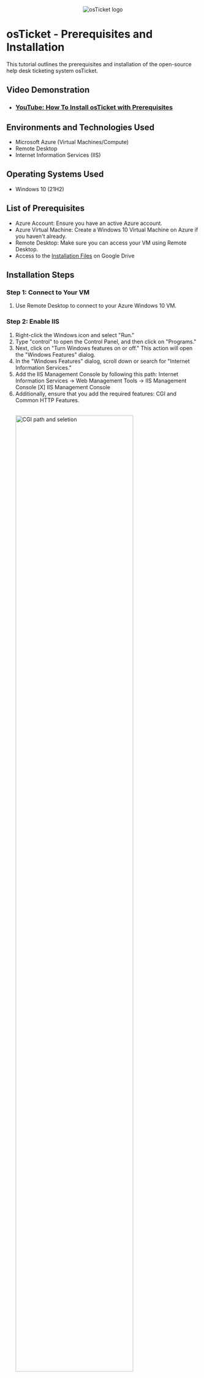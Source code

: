 <p align="center">
<img src="https://i.imgur.com/Clzj7Xs.png" alt="osTicket logo"/>
</p>

<h1>osTicket - Prerequisites and Installation</h1>
This tutorial outlines the prerequisites and installation of the open-source help desk ticketing system osTicket.<br />


<h2>Video Demonstration</h2>

- ### [YouTube: How To Install osTicket with Prerequisites](https://www.youtube.com)

<h2>Environments and Technologies Used</h2>

- Microsoft Azure (Virtual Machines/Compute)
- Remote Desktop
- Internet Information Services (IIS)

<h2>Operating Systems Used </h2>

- Windows 10</b> (21H2)

<h2>List of Prerequisites</h2>

<ul>
  <li>Azure Account: Ensure you have an active Azure account.</li>
  <li>Azure Virtual Machine: Create a Windows 10 Virtual Machine on Azure if you haven't already.</li>
  <li>Remote Desktop: Make sure you can access your VM using Remote Desktop.</li>
  <li>Access to the <a href="https://drive.google.com/drive/u/2/folders/1APMfNyfNzcxZC6EzdaNfdZsUwxWYChf6" target="_blank" >Installation Files</a> on Google Drive</li>
</ul>

<h2>Installation Steps</h2>

<h3>Step 1: Connect to Your VM</h3>
  <ol>
    <li>Use Remote Desktop to connect to your Azure Windows 10 VM.</li>
  </ol>

<h3>Step 2: Enable IIS</h3>
  <ol>
    <li>Right-click the Windows icon and select "Run."</li>
    <li>Type "control" to open the Control Panel, and then click on "Programs."
</li>
    <li>Next, click on "Turn Windows features on or off." This action will open the "Windows Features" dialog.</li>
    <li>In the "Windows Features" dialog, scroll down or search for "Internet Information Services." </li>
    <li>Add the IIS Management Console by following this path: Internet Information Services -> Web Management Tools -> IIS Management Console [X] IIS Management Console</li>
    <li>Additionally, ensure that you add the required features: CGI and Common HTTP Features.</li>
    <br />
<p>
<img src="https://i.imgur.com/1Xx2vhl.png" height="80%" width="80%" alt="CGI path and seletion"/>
</p>
<p>
   <br />
<p>
<img src="https://i.imgur.com/4CuRFyZ.png" height="80%" width="80%" alt="Common HTTP Features"/>
</p>
<p>
  <li>Open a web browser and visit http://127.0.0.1/. If the installation was successful you will see a site like the one depicted below.</li>
     <br />
<p>
<img src="https://i.imgur.com/vV12vmo.png" height="80%" width="80%" alt="Visit Webpage to Confirm Installation"/>
</p>
<p>
  </ol>


<h3>Step 3: Download and Install PHP Manager for IIS</h3>
  <ol>
    <li>From the installation files, download and install "PHP Manager for IIS" (PHPManagerForIIS_V1.5.0.msi).</li>
  </ol>


<h3>Step 4: Download and Install the Rewrite Module</h3>
  <ol>
    <li>From the installation files, download and install "URL Rewrite Module" (rewrite_amd64_en-US.msi).</li>
  </ol>
  

<h3>Step 5: Download and Configure PHP</h3>
  <ol>
    <li>Create a directory, e.g., C:\PHP.</li>
       <br />
<p>
<img src="https://i.imgur.com/oaT10VC.png" height="80%" width="80%" alt="Create PHP directory"/>
</p>
<p>
    <li>From the installation files, download PHP 7.3.8 (php-7.3.8-nts-Win32-VC15-x86.zip).</li>
    <li>Extract the contents into C:\PHP.</li>
     <br />
<p>
<img src="https://i.imgur.com/eEaQOy4.png" height="80%" width="80%" alt="Extract PHP"/>
</p>
  </ol>


<h3>Step 6: Install VC Redistributable</h3>
  <ol>
    <li>From the installation files, download and install VC_redist.x86.exe.</li>
  </ol>


<h3>Step 7: Install MySQL</h3>
  <ol>
    <li>From the installation files, download MySQL 5.5.62 (mysql-5.5.62-win32.msi).</li>
    <li>Choose a "Typical Setup."</li>
    <li>Launch the MySQL Configuration Wizard after installation and select "Standard Configuration." Set the root password (e.g., Password1).</li>
    <br />

<p>
<img src="https://i.imgur.com/lTt04Uq.png" height="80%" width="80%" alt="MySQL Credentials"/>
</p>
  </ol>


<h3>Step 8: Configure IIS</h3>
  <ol>
    <li>Open IIS Manager and run an Administrator.</li>
      <br />
<p>
<img src="https://i.imgur.com/YG6FD1b.png" height="80%" width="80%" alt="IIS Run as Admin"/>
</p>
    <li>Register PHP: In IIS Manager
       <ul>
        <li>Double click PHP Manager</li>
        <li>Select "register new PHP version"</li>
        <li>Provide the path "C:\PHP\php-cgi.exe"</li>
         <br />

<p>
<img src="https://i.imgur.com/U6ci6Bc.png" height="80%" width="80%" alt="Register PHP"/>
</p>
      </ul>
    </li>
    <li>In IIS Manager, select your server, and click "Restart" from the right-hand side.</li>
       <br />

<p>
<img src="https://i.imgur.com/Zk1AzMz.png" height="80%" width="80%" alt="Restart Webserver"/>
</p>
  </ol>


<h3>Step 9: Download and Install osTicket</h3>
  <ol>
    <li>Download osTicket from the provided installation files.</li>
    <li>Extract the contents and copy the "upload" folder to C:\inetpub\wwwroot. Take note of the pathway to each folder. You can drag and drop the "upload" folder.</li>
    <li>Rename the "upload" folder to "osTicket".</li>
    <br />

<p>
<img src="https://i.imgur.com/qVP0ghE.png" height="80%" width="80%" alt="upload to osTicket"/>
</p>
    <li>In IIS Manager, select your server, and click "Restart" from the right-hand side.</li>
  </ol>


<h3>Step 10: Configure PHP Extensions</h3>
  <ol>
    <li>In IIS Manager, double-click "PHP Manager."</li>
    <li>Click "Enable or disable an extension."</li>
    <li>Enable the following extensions: 
      <ul>
        <li>php_imap.dll</li>
        <li>php_intl.dll</li>
        <li>php_opcache.dll</li>
      </ul>
    </li>
  </ol>

<h3>Step 11: Rename Configuration File</h3>
  <ol>
    <li>Rename C:\inetpub\wwwroot\osTicket\include\ost-sampleconfig.php to C:\inetpub\wwwroot\osTicket\include\ost-config.php.</li>
  </ol>

<h3>Step 12: Set Permissions</h3>
  <ol>
    <li>Right-click ost-config.php, go to "Properties," and under the "Security" tab, assign appropriate permissions.</li>
    <li>Disable inheritance and give "Everyone" read and execute permissions.</li>
    <br />
<p>
<img src="https://i.imgur.com/eRcDe4b.png" height="80%" width="80%" alt="Extract PHP"/>
</p>
  </ol>

<h3>Step 13: Begin osTicket Setup</h3>
  <ol>
    <li>Open a web browser and navigate to http://localhost/osTicket/scp/.</li>
    <li>Name the Helpdesk and assign a default email to receive emails from customers.</li>
  </ol>

<h3>Step 14: Install HeidiSQL</h3>
  <ol>
    <li>From the Installation Files, download and install HeidiSQL.</li>
    <li>When installation is complete, create a new session, root/[password from MySQL credentials creation]</li>
         </br>
<p>
<img src="https://i.imgur.com/xqI7LmN.png" height="80%" width="80%" alt="Launch New Session HeidiSQL"/>
</p>
<p>
    <li>Connect to the session and reate a database called “osTicket”</li>
    </br>
<p>
<img src="https://i.imgur.com/xuYtLsN.png" height="80%" width="80%" alt="create osTicket Database"/>
</p>
<p>
  </ol>


<h3>Step 15: Continue Setting Up osTicket in the Browser</h3>
  <ol>
    <li>After intalling HeidiSQL, complete the bottom of the setup form under the heading "Database Settings":
      <ul>
        <li>MySQL Database: osTicket</li>
        <li>MySQL Username: root</li>
        <li>MySQL Password: (use the password you created when setting up the MySQL Credentials)</li>
      </ul></li>
     </br>
<p>
<img src="https://i.imgur.com/gfzdzqb.png" height="80%" width="80%" alt="Database Settings"/>
</p>
<p>
    <li>Click “Install Now!”</li>
  </ol>
 

<h3>Step 14: Cleanup</h3>
  <ol>
    <li>Delete the C:\inetpub\wwwroot\osTicket\setup directory.</li>
    </br>
<p>
<img src="https://i.imgur.com/3XzCuI6.png" height="80%" width="80%" alt="Delete Set-up Folder"/>
</p>
<p>
    <li>Set permissions for ost-config.php to "Read" only.</li>
    </br>
<p>
<img src="https://i.imgur.com/J3GI9u0.png" height="80%" width="80%" alt="Read Only"/>
</p>
<p>
  </ol>

<h3>Step 15: Access osTicket</h3>
  <ol>
    <li>You can access the osTicket admin panel at http://localhost/osTicket/scp/login.php.</li>
    <p>
      <br />
<img src="https://i.imgur.com/vvitx3c.png" height="80%" width="80%" alt="osTicket Installed"/>
</p>
<p>
    <li>The end-user portal is available at http://localhost/osTicket/.</li>
  </ol>
  



  </br>
<p>
<img src="https://i.imgur.com/qVP0ghE.png" height="80%" width="80%" alt="upload to osTicket"/>
</p>
<p>

  </br>
<p>
<img src="https://i.imgur.com/qVP0ghE.png" height="80%" width="80%" alt="upload to osTicket"/>
</p>
<
